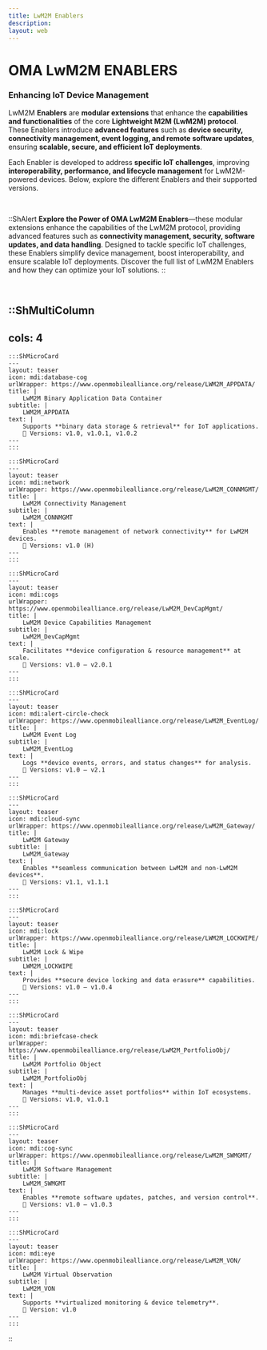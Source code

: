```yaml
---
title: LwM2M Enablers
description:
layout: web
---
```

# OMA LwM2M ENABLERS

### Enhancing IoT Device Management
LwM2M **Enablers** are **modular extensions** that enhance the **capabilities and functionalities** of the core **Lightweight M2M (LwM2M) protocol**. These Enablers introduce **advanced features** such as **device security, connectivity management, event logging, and remote software updates**, ensuring **scalable, secure, and efficient IoT deployments**.  

Each Enabler is developed to address **specific IoT challenges**, improving **interoperability, performance, and lifecycle management** for LwM2M-powered devices. Below, explore the different Enablers and their supported versions.

</br>

::ShAlert
**Explore the Power of OMA LwM2M Enablers**—these modular extensions enhance the capabilities of the LwM2M protocol, providing advanced features such as **connectivity management, security, software updates, and data handling**. Designed to tackle specific IoT challenges, these Enablers simplify device management, boost interoperability, and ensure scalable IoT deployments. Discover the full list of LwM2M Enablers and how they can optimize your IoT solutions.
::

</br>

::ShMultiColumn
---
cols: 4
---

    :::ShMicroCard
    ---
    layout: teaser
    icon: mdi:database-cog
    urlWrapper: https://www.openmobilealliance.org/release/LWM2M_APPDATA/
    title: |
        LwM2M Binary Application Data Container
    subtitle: |
        LWM2M_APPDATA
    text: |
        Supports **binary data storage & retrieval** for IoT applications.  
        🔹 Versions: v1.0, v1.0.1, v1.0.2  
    ---
    :::

    :::ShMicroCard
    ---
    layout: teaser
    icon: mdi:network
    urlWrapper: https://www.openmobilealliance.org/release/LwM2M_CONNMGMT/
    title: |
        LwM2M Connectivity Management
    subtitle: |
        LwM2M_CONNMGMT
    text: |
        Enables **remote management of network connectivity** for LwM2M devices.  
        🔹 Versions: v1.0 (H)  
    ---
    :::

    :::ShMicroCard
    ---
    layout: teaser
    icon: mdi:cogs
    urlWrapper: https://www.openmobilealliance.org/release/LwM2M_DevCapMgmt/
    title: |
        LwM2M Device Capabilities Management
    subtitle: |
        LwM2M_DevCapMgmt
    text: |
        Facilitates **device configuration & resource management** at scale.  
        🔹 Versions: v1.0 – v2.0.1  
    ---
    ::: 

    :::ShMicroCard
    ---
    layout: teaser
    icon: mdi:alert-circle-check
    urlWrapper: https://www.openmobilealliance.org/release/LwM2M_EventLog/
    title: |
        LwM2M Event Log
    subtitle: |
        LwM2M_EventLog
    text: |
        Logs **device events, errors, and status changes** for analysis.  
        🔹 Versions: v1.0 – v2.1  
    ---
    :::

    :::ShMicroCard
    ---
    layout: teaser
    icon: mdi:cloud-sync
    urlWrapper: https://www.openmobilealliance.org/release/LwM2M_Gateway/
    title: |
        LwM2M Gateway
    subtitle: |
        LwM2M_Gateway
    text: |
        Enables **seamless communication between LwM2M and non-LwM2M devices**.  
        🔹 Versions: v1.1, v1.1.1  
    ---
    :::         

    :::ShMicroCard
    ---
    layout: teaser
    icon: mdi:lock
    urlWrapper: https://www.openmobilealliance.org/release/LWM2M_LOCKWIPE/
    title: |
        LwM2M Lock & Wipe
    subtitle: |
        LWM2M_LOCKWIPE
    text: |
        Provides **secure device locking and data erasure** capabilities.  
        🔹 Versions: v1.0 – v1.0.4  
    ---
    :::      

    :::ShMicroCard
    ---
    layout: teaser
    icon: mdi:briefcase-check
    urlWrapper: https://www.openmobilealliance.org/release/LwM2M_PortfolioObj/
    title: |
        LwM2M Portfolio Object
    subtitle: |
        LwM2M_PortfolioObj
    text: |
        Manages **multi-device asset portfolios** within IoT ecosystems.  
        🔹 Versions: v1.0, v1.0.1  
    ---
    :::

    :::ShMicroCard
    ---
    layout: teaser
    icon: mdi:cog-sync
    urlWrapper: https://www.openmobilealliance.org/release/LwM2M_SWMGMT/
    title: |
        LwM2M Software Management
    subtitle: |
        LwM2M_SWMGMT
    text: |
        Enables **remote software updates, patches, and version control**.  
        🔹 Versions: v1.0 – v1.0.3  
    ---
    :::

    :::ShMicroCard
    ---
    layout: teaser
    icon: mdi:eye
    urlWrapper: https://www.openmobilealliance.org/release/LwM2M_VON/
    title: |
        LwM2M Virtual Observation
    subtitle: |
        LwM2M_VON
    text: |
        Supports **virtualized monitoring & device telemetry**.  
        🔹 Version: v1.0  
    ---
    :::         
::